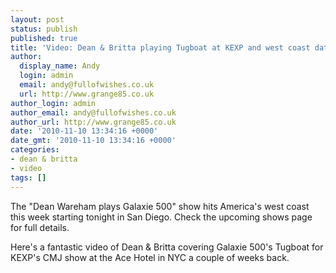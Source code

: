 ```yaml
---
layout: post
status: publish
published: true
title: 'Video: Dean & Britta playing Tugboat at KEXP and west coast dates'
author:
  display_name: Andy
  login: admin
  email: andy@fullofwishes.co.uk
  url: http://www.grange85.co.uk
author_login: admin
author_email: andy@fullofwishes.co.uk
author_url: http://www.grange85.co.uk
date: '2010-11-10 13:34:16 +0000'
date_gmt: '2010-11-10 13:34:16 +0000'
categories:
- dean & britta
- video
tags: []
---
```

<p>The "<span class="removed_link" title="http://db.fullofwishes.co.uk/wiki/Dean_Wareham_plays_Galaxie_500">Dean Wareham plays Galaxie 500</span>" show hits America's west coast this week starting tonight in San Diego. Check the <span class="removed_link" title="http://db.fullofwishes.co.uk/wiki/Shows">upcoming shows page</span> for full details.</p>
<p>Here's a fantastic video of Dean & Britta covering Galaxie 500's Tugboat for <span class="removed_link" title="http://db.fullofwishes.co.uk/wiki/Shows/Dean_%26_Britta/2010-10-20">KEXP's CMJ show at the Ace Hotel in NYC</span> a couple of weeks back.</p>
<p><figure class="caption "><figcaption class="caption-text"></figcaption></figure></p>
